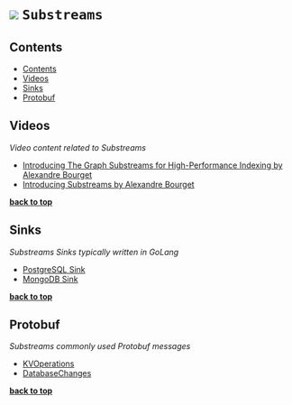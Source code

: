 <h1><a href="https://awesome.re"><img src="https://awesome.re/badge-flat.svg" /></a> <a herf="https://substreams.streamingfast.io"><code>Substreams</code></a></h1>

## Contents

- [Contents](#contents)
- [Videos](#videos)
- [Sinks](#sinks)
- [Protobuf](#protobuf)

## Videos

 *Video content related to Substreams*

- [Introducing The Graph Substreams for High-Performance Indexing by Alexandre Bourget
](https://www.youtube.com/watch?v=K-nhC2FCB5k&t=506s)
- [Introducing Substreams by Alexandre Bourget](https://www.youtube.com/watch?v=qWxffTKpciU)

**[back to top](#contents)**

## Sinks

 *Substreams Sinks typically written in GoLang*

- [PostgreSQL Sink](https://github.com/streamingfast/substreams-sink-postgres)
- [MongoDB Sink](https://github.com/streamingfast/substreams-sink-mongodb)

**[back to top](#contents)**

## Protobuf

 *Substreams commonly used Protobuf messages*

- [KVOperations](https://github.com/streamingfast/substreams-sink-kv/blob/main/proto/substreams/sink/kv/v1/kv.proto)
- [DatabaseChanges](https://github.com/streamingfast/substreams-database-change/blob/develop/proto/substreams/sink/database/v1/database.proto)

**[back to top](#contents)**